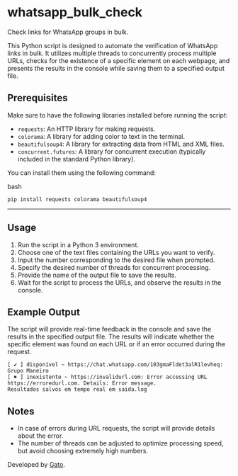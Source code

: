 # whatsapp_bulk_check
Check links for WhatsApp groups in bulk.


This Python script is designed to automate the verification of WhatsApp links in bulk. It utilizes multiple threads to concurrently process multiple URLs, checks for the existence of a specific element on each webpage, and presents the results in the console while saving them to a specified output file.

## Prerequisites

Make sure to have the following libraries installed before running the script:

- `requests`: An HTTP library for making requests.
- `colorama`: A library for adding color to text in the terminal.
- `beautifulsoup4`: A library for extracting data from HTML and XML files.
- `concurrent.futures`: A library for concurrent execution (typically included in the standard Python library).

You can install them using the following command:

bash

`pip install requests colorama beautifulsoup4`

---

## Usage

1. Run the script in a Python 3 environment.
2. Choose one of the text files containing the URLs you want to verify.
3. Input the number corresponding to the desired file when prompted.
4. Specify the desired number of threads for concurrent processing.
5. Provide the name of the output file to save the results.
6. Wait for the script to process the URLs, and observe the results in the console.


## Example Output

The script will provide real-time feedback in the console and save the results in the specified output file. The results will indicate whether the specific element was found on each URL or if an error occurred during the request.

```
[ ✔️ ] disponível ~ https://chat.whatsapp.com/103gmaFldet3alR1levheq: Grupo Maneiro
[ ✖️ ] inexistente ~ https://invalidurl.com: Error accessing URL https://erroredurl.com. Details: Error message.
Resultados salvos em tempo real em saida.log
```

## Notes

- In case of errors during URL requests, the script will provide details about the error.
- The number of threads can be adjusted to optimize processing speed, but avoid choosing extremely high numbers.

Developed by [Gato](https://www.instagram.com/gato.ads/).
